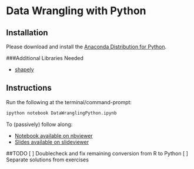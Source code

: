 # Data Wrangling with Python

## Installation
Please download and install the [Anaconda Distribution for Python](https://store.continuum.io/cshop/anaconda/).

###Additional Libraries Needed
- [shapely](http://toblerity.org/shapely/)

## Instructions
Run the following at the terminal/command-prompt:
```bash
ipython notebook DataWranglingPython.ipynb
```

To (passively) follow along:
- [Notebook available on nbviewer](http://nbviewer.ipython.org/github/yeesian/ORSoftwareTools2014/blob/master/DataWranglingPython/DataWranglingPython.ipynb)
- [Slides available on slideviewer](https://slideviewer.herokuapp.com/github/yeesian/ORSoftwareTools2014/blob/master/DataWranglingPython/DataWranglingPython.ipynb?create=1#/)

##TODO
[ ] Doublecheck and fix remaining conversion from R to Python
[ ] Separate solutions from exercises